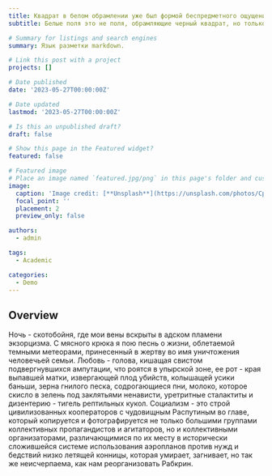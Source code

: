 ```yaml
---
title: Квадрат в белом обрамлении уже был формой беспредметного ощущения.
subtitle: Белые поля это не поля, обрамляющие черный квадрат, но только ощущение пустыни, ощущение небытия, в котором вид квадратообразной формы является первым беспредметным элементом ощущения

# Summary for listings and search engines
summary: Язык разметки markdown.

# Link this post with a project
projects: []

# Date published
date: '2023-05-27T00:00:00Z'

# Date updated
lastmod: '2023-05-27T00:00:00Z'

# Is this an unpublished draft?
draft: false

# Show this page in the Featured widget?
featured: false

# Featured image
# Place an image named `featured.jpg/png` in this page's folder and customize its options here.
image:
  caption: 'Image credit: [**Unsplash**](https://unsplash.com/photos/CpkOjOcXdUY)'
  focal_point: ''
  placement: 2
  preview_only: false

authors:
  - admin

tags:
  - Academic

categories:
  - Demo
---
```


## Overview

  Ночь - скотобойня, где мои вены вскрыты в адском пламени экзорцизма. С мясного крюка я пою песнь о жизни, облетаемой темными метеорами, принесенный в жертву во имя уничтожения человечьей семьи. Любовь - голова, кишащая свистом подвергнувшихся ампутации, что роятся в упырской зоне, ее рот - края выпавшей матки, извергающей плод убийств, колышащей усики баньши, зерна гнилого песка, содрогающиеся пни, молоко, которое скисло в зелень под заклятьями ненависти, уретритные сталактиты и дизентерию - тигель рептильных кукол.
    Социализм - это строй цивилизованных кооператоров с чудовищным Распутиным во главе, который копируется и фотографируется не только большими группами коллективных пропагандистов и агитаторов, но и коллективными организаторами, различающимися по их месту в исторически сложившейся системе использования аэропланов против нужд и бедствий низко летящей конницы, которая умирает, загнивает, но так же неисчерпаема, как нам реорганизовать Рабкрин.
